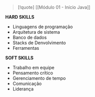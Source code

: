 
>[!quote] [[Módulo 01 - Início Java]]

**HARD SKILLS**
- Linguagens de programação
- Arquitetura de sistema
- Banco de dados
- Stacks de Denvolvimento
- Ferramentas

**SOFT SKILLS**
- Trabalho em equipe
- Pensamento crítico
- Gerenciamento de tempo
- Comunicação
- Liderança